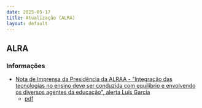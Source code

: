 ```yaml
---
date: 2025-05-17
title: Atualização (ALRA)
layout: default
---
```

## ALRA

### Informações

* [Nota de Imprensa da Presidência da ALRAA - "Integração das tecnologias no ensino deve ser conduzida com equilíbrio e envolvendo os diversos agentes da educação", alerta Luís Garcia](http://base.alra.pt:82/4DACTION/w_pesquisa_registo/8/21631)
  * [pdf](http://base.alra.pt:82/Doc_Noticias/NI21631.pdf)
